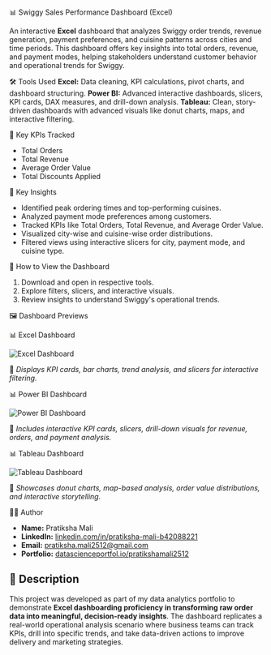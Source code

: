 📊 Swiggy Sales Performance Dashboard (Excel)

An interactive **Excel** dashboard that analyzes Swiggy order trends, revenue generation, payment preferences, and cuisine patterns across cities and time periods. This dashboard offers key insights into total orders, revenue, and payment modes, helping stakeholders understand customer behavior and operational trends for Swiggy.


🛠️ Tools Used
**Excel:** Data cleaning, KPI calculations, pivot charts, and dashboard structuring.
**Power BI:** Advanced interactive dashboards, slicers, KPI cards, DAX measures, and drill-down analysis.
**Tableau:** Clean, story-driven dashboards with advanced visuals like donut charts, maps, and interactive filtering.


🔑 Key KPIs Tracked
- Total Orders
- Total Revenue
- Average Order Value
- Total Discounts Applied


🔑 Key Insights
- Identified peak ordering times and top-performing cuisines.
- Analyzed payment mode preferences among customers.
- Tracked KPIs like Total Orders, Total Revenue, and Average Order Value.
- Visualized city-wise and cuisine-wise order distributions.
- Filtered views using interactive slicers for city, payment mode, and cuisine type.


🚀 How to View the Dashboard
1. Download and open in respective tools.
2. Explore filters, slicers, and interactive visuals.
3. Review insights to understand Swiggy's operational trends.


🖼️ Dashboard Previews

📊 Excel Dashboard

![Excel Dashboard](Swiggy_Dashboard_Preview/excel_dashboard.png)

📌 *Displays KPI cards, bar charts, trend analysis, and slicers for interactive filtering.*



📊 Power BI Dashboard

![Power BI Dashboard](Swiggy_Dashboard_Preview/powerbi_dashboard.png)

📌 *Includes interactive KPI cards, slicers, drill-down visuals for revenue, orders, and payment analysis.*



📊 Tableau Dashboard

![Tableau Dashboard](Swiggy_Dashboard_Preview/tableau_dashboard.png)

📌 *Showcases donut charts, map-based analysis, order value distributions, and interactive storytelling.*



👩‍💻 Author
- **Name:** Pratiksha Mali  
- **LinkedIn:** [linkedin.com/in/pratiksha-mali-b42088221](https://www.linkedin.com/in/pratiksha-mali-b42088221)  
- **Email:** [pratiksha.mali2512@gmail.com](mailto:pratiksha.mali2512@gmail.com)
- **Portfolio:** [datascienceportfol.io/pratikshamali2512](https://www.datascienceportfol.io/pratikshamali2512)


## 📝 Description
This project was developed as part of my data analytics portfolio to demonstrate **Excel dashboarding proficiency in transforming raw order data into meaningful, decision-ready insights**. The dashboard replicates a real-world operational analysis scenario where business teams can track KPIs, drill into specific trends, and take data-driven actions to improve delivery and marketing strategies.

